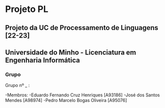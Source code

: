 # Projeto PL
## Projeto da UC de Processamento de Linguagens [22-23]
## Universidade do Minho - Licenciatura em Engenharia Informática

### Grupo 

Grupo nº _ :

  -Membros:
    -Eduardo Fernando Cruz Henriques [A93186]
    -José dos Santos Mendes [A98974]
    -Pedro Marcelo Bogas Oliveira [A95076]


